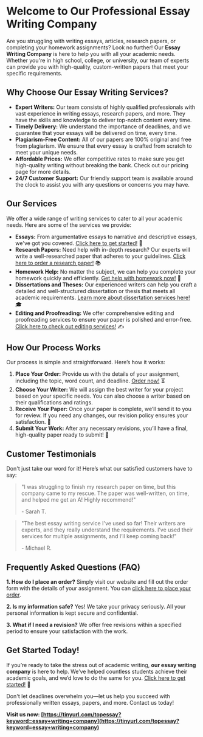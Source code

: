 # Welcome to Our Professional Essay Writing Company

Are you struggling with writing essays, articles, research papers, or completing your homework assignments? Look no further! Our **Essay Writing Company** is here to help you with all your academic needs. Whether you're in high school, college, or university, our team of experts can provide you with high-quality, custom-written papers that meet your specific requirements.

## Why Choose Our Essay Writing Services?

- **Expert Writers:** Our team consists of highly qualified professionals with vast experience in writing essays, research papers, and more. They have the skills and knowledge to deliver top-notch content every time.
- **Timely Delivery:** We understand the importance of deadlines, and we guarantee that your essays will be delivered on time, every time.
- **Plagiarism-Free Content:** All of our papers are 100% original and free from plagiarism. We ensure that every essay is crafted from scratch to meet your unique needs.
- **Affordable Prices:** We offer competitive rates to make sure you get high-quality writing without breaking the bank. Check out our pricing page for more details.
- **24/7 Customer Support:** Our friendly support team is available around the clock to assist you with any questions or concerns you may have.

## Our Services

We offer a wide range of writing services to cater to all your academic needs. Here are some of the services we provide:

- **Essays:** From argumentative essays to narrative and descriptive essays, we've got you covered. [Click here to get started!](https://tinyurl.com/topessay?keyword=essay+writing+company) 📝
- **Research Papers:** Need help with in-depth research? Our experts will write a well-researched paper that adheres to your guidelines. [Click here to order a research paper!](https://tinyurl.com/topessay?keyword=essay+writing+company) 📚
- **Homework Help:** No matter the subject, we can help you complete your homework quickly and efficiently. [Get help with homework now!](https://tinyurl.com/topessay?keyword=essay+writing+company) 💼
- **Dissertations and Theses:** Our experienced writers can help you craft a detailed and well-structured dissertation or thesis that meets all academic requirements. [Learn more about dissertation services here!](https://tinyurl.com/topessay?keyword=essay+writing+company) 🎓
- **Editing and Proofreading:** We offer comprehensive editing and proofreading services to ensure your paper is polished and error-free. [Click here to check out editing services!](https://tinyurl.com/topessay?keyword=essay+writing+company) ✍️

## How Our Process Works

Our process is simple and straightforward. Here’s how it works:

1. **Place Your Order:** Provide us with the details of your assignment, including the topic, word count, and deadline. [Order now!](https://tinyurl.com/topessay?keyword=essay+writing+company) ⏳
2. **Choose Your Writer:** We will assign the best writer for your project based on your specific needs. You can also choose a writer based on their qualifications and ratings.
3. **Receive Your Paper:** Once your paper is complete, we’ll send it to you for review. If you need any changes, our revision policy ensures your satisfaction. 📑
4. **Submit Your Work:** After any necessary revisions, you’ll have a final, high-quality paper ready to submit! 🎉

## Customer Testimonials

Don't just take our word for it! Here’s what our satisfied customers have to say:

> "I was struggling to finish my research paper on time, but this company came to my rescue. The paper was well-written, on time, and helped me get an A! Highly recommend!"
> 
> <footer>- Sarah T.</footer>

> "The best essay writing service I've used so far! Their writers are experts, and they really understand the requirements. I’ve used their services for multiple assignments, and I’ll keep coming back!"
> 
> <footer>- Michael R.</footer>

## Frequently Asked Questions (FAQ)

**1. How do I place an order?** Simply visit our website and fill out the order form with the details of your assignment. You can [click here to place your order](https://tinyurl.com/topessay?keyword=essay+writing+company).

**2. Is my information safe?** Yes! We take your privacy seriously. All your personal information is kept secure and confidential.

**3. What if I need a revision?** We offer free revisions within a specified period to ensure your satisfaction with the work.

## Get Started Today!

If you’re ready to take the stress out of academic writing, **our essay writing company** is here to help. We’ve helped countless students achieve their academic goals, and we’d love to do the same for you. [Click here to get started!](https://tinyurl.com/topessay?keyword=essay+writing+company) 🌟

Don't let deadlines overwhelm you—let us help you succeed with professionally written essays, papers, and more. Contact us today!

**Visit us now: [https://tinyurl.com/topessay?keyword=essay+writing+company](https://tinyurl.com/topessay?keyword=essay+writing+company)**
